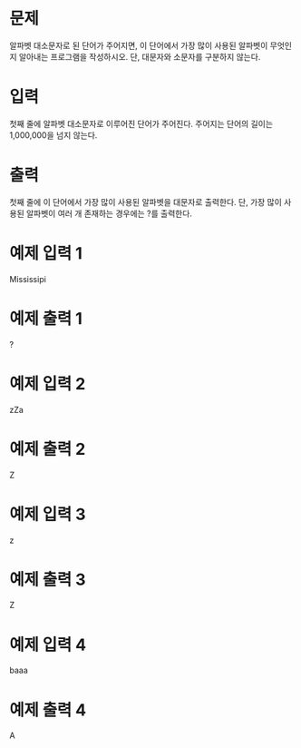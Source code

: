 # 문제
알파벳 대소문자로 된 단어가 주어지면, 이 단어에서 가장 많이 사용된 알파벳이 무엇인지 알아내는 프로그램을 작성하시오. 단, 대문자와 소문자를 구분하지 않는다.

# 입력
첫째 줄에 알파벳 대소문자로 이루어진 단어가 주어진다. 주어지는 단어의 길이는 1,000,000을 넘지 않는다.

# 출력
첫째 줄에 이 단어에서 가장 많이 사용된 알파벳을 대문자로 출력한다. 단, 가장 많이 사용된 알파벳이 여러 개 존재하는 경우에는 ?를 출력한다.

# 예제 입력 1 

Mississipi

# 예제 출력 1 

?

# 예제 입력 2 

zZa

# 예제 출력 2 

Z

# 예제 입력 3 

z

# 예제 출력 3 

Z

# 예제 입력 4 

baaa

# 예제 출력 4 

A
